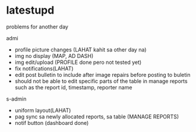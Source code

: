 # latestupd
problems for another day  

admi 
- profile picture changes  (LAHAT kahit sa other day na)
- img no display (MAP, AD DASH)
- img edit/upload (PROFILE done pero not tested yet)
- fix notifications(LAHAT)
- edit post bulletin to include after image repairs before posting to buletin 
- should not be able to edit specific parts of the table in manage reports such as the report id, timestamp, reporter name 

s-admin
- uniform layout(LAHAT) 
- pag sync sa newly allocated reports, sa table (MANAGE REPORTS)
- notif button (dashboard done)
